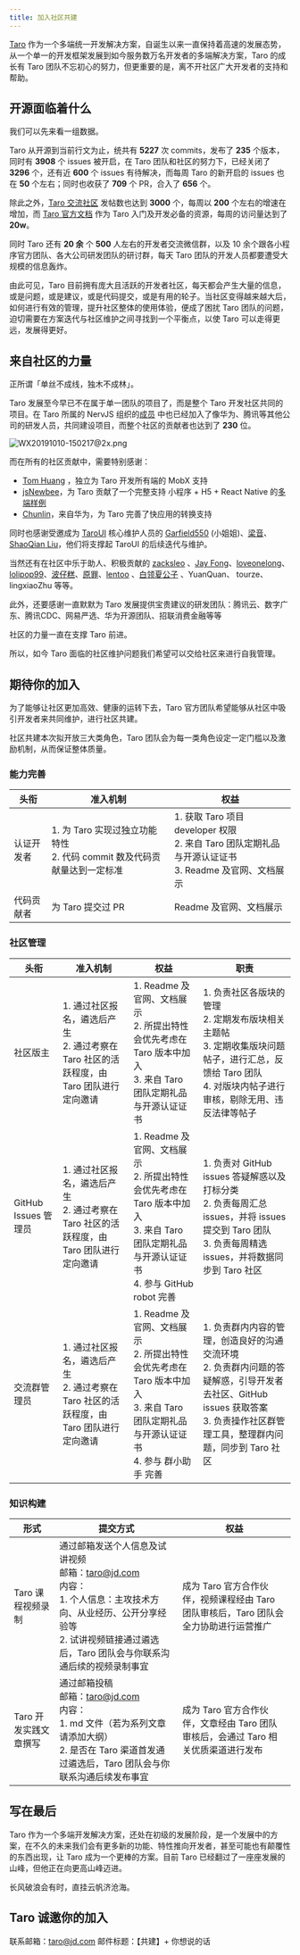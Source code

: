 ```yaml
---
title: 加入社区共建
---
```


[Taro](https://taro.jd.com) 作为一个多端统一开发解决方案，自诞生以来一直保持着高速的发展态势， 从一个单一的开发框架发展到如今服务数万名开发者的多端解决方案，Taro 的成长有 Taro 团队不忘初心的努力，但更重要的是，离不开社区广大开发者的支持和帮助。

## 开源面临着什么

我们可以先来看一组数据。

Taro 从开源到当前行文为止，统共有 **5227** 次 commits，发布了 **235** 个版本，同时有 **3908** 个 issues 被开启，在 Taro 团队和社区的努力下，已经关闭了 **3296** 个，还有近 **600** 个 issues 有待解决，而每周 Taro 的新开启的 issues 也在 **50** 个左右；同时也收获了 **709** 个 PR，合入了 **656** 个。

除此之外，[Taro 交流社区](https://taro-club.jd.com/) 发帖数也达到 **3000** 个，每周以 **200** 个左右的增速在增加，而 [Taro 官方文档](https://taro-docs.jd.com/) 作为 Taro 入门及开发必备的资源，每周的访问量达到了 **20w**。

同时 Taro 还有 **20 余** 个 **500** 人左右的开发者交流微信群，以及 10 余个跟各小程序官方团队、各大公司研发团队的研讨群，每天 Taro 团队的开发人员都要遭受大规模的信息轰炸。

由此可见，Taro 目前拥有庞大且活跃的开发者社区，每天都会产生大量的信息，或是问题，或是建议，或是代码提交，或是有用的轮子。当社区变得越来越大后，如何进行有效的管理，提升社区整体的使用体验，便成了困扰 Taro 团队的问题，迫切需要在方案迭代与社区维护之间寻找到一个平衡点，以使 Taro 可以走得更远，发展得更好。

## 来自社区的力量

正所谓「单丝不成线，独木不成林」。

Taro 发展至今早已不在属于单一团队的项目了，而是整个 Taro 开发社区共同的项目。在 Taro 所属的 NervJS 组织的[成员](https://github.com/orgs/NervJS/people) 中也已经加入了像华为、腾讯等其他公司的研发人员，共同建设项目，而整个社区的贡献者也达到了 **230** 位。

![WX20191010-150217@2x.png](https://img10.360buyimg.com/ling/jfs/t1/51716/38/13586/794849/5da564c9Ef215f164/cd2069db4f105db4.jpg)

而在所有的社区贡献中，需要特别感谢：

-  [Tom Huang](https://github.com/nanjingboy/) ，独立为 Taro 开发所有端的 MobX 支持
-  [jsNewbee](https://github.com/js-newbee/)，为 Taro 贡献了一个完整支持 小程序 + H5 + React Native 的[多端样例](https://github.com/qit-team/taro-yanxuan)
-  [Chunlin](https://github.com/Qiyu8/)，来自华为，为 Taro 完善了快应用的转换支持

同时也感谢受邀成为 [TaroUI](https://github.com/NervJS/taro-ui) 核心维护人员的  [Garfield550](https://github.com/Garfield550) (小姐姐)、[梁音](https://github.com/yinLiangDream)、[ShaoQian Liu](https://github.com/lsqy)，他们将支撑起 TaroUI 的后续迭代与维护。

当然还有在社区中乐于助人、积极贡献的 [zacksleo](https://github.com/zacksleo) 、[Jay Fong](https://github.com/fjc0k)、[loveonelong](https://github.com/loveonelong)、[lolipop99](https://github.com/lolipop99)、[波仔糕](https://github.com/bozaigao)、[原罪](https://github.com/fwh1990)、[lentoo](https://github.com/lentoo/) 、[白领夏公子](https://taro-club.jd.com/user/%E7%99%BD%E9%A2%86%E5%A4%8F%E5%85%AC%E5%AD%90)  、YuanQuan、 tourze、 lingxiaoZhu 等等。

此外，还要感谢一直默默为 Taro 发展提供宝贵建议的研发团队：腾讯云、数字广东、腾讯CDC、网易严选、华为开源团队、招联消费金融等等

社区的力量一直在支撑 Taro 前进。

所以，如今 Taro 面临的社区维护问题我们希望可以交给社区来进行自我管理。

## 期待你的加入

为了能够让社区更加高效、健康的运转下去，Taro 官方团队希望能够从社区中吸引开发者来共同维护，进行社区共建。

社区共建本次拟开放三大类角色，Taro 团队会为每一类角色设定一定门槛以及激励机制，从而保证整体质量。

### 能力完善

头衔 | 准入机制 | 权益
-- | -- | -- 
认证开发者 | 1. 为 Taro 实现过独立功能特性 <br/> 2. 代码 commit 数及代码贡献量达到一定标准 | 1. 获取 Taro 项目 developer 权限 <br/> 2. 来自 Taro 团队定期礼品与开源认证证书 <br/> 3. Readme 及官网、文档展示
代码贡献者 | 为 Taro 提交过 PR | Readme 及官网、文档展示

### 社区管理

头衔 | 准入机制 | 权益 | 职责
-- | -- | -- | --
社区版主  | 1. 通过社区报名，遴选后产生 <br/> 2. 通过考察在 Taro 社区的活跃程度，由 Taro 团队进行定向邀请   | 1. Readme 及官网、文档展示 <br/> 2. 所提出特性会优先考虑在 Taro 版本中加入 <br/>3. 来自 Taro 团队定期礼品与开源认证证书 | 1. 负责社区各版块的管理<br/>2. 定期发布版块相关主题帖 <br/> 3. 定期收集版块问题帖子，进行汇总，反馈给 Taro 团队 <br/> 4. 对版块内帖子进行审核，剔除无用、违反法律等帖子
GitHub Issues 管理员 |  1. 通过社区报名，遴选后产生 <br/> 2. 通过考察在 Taro 社区的活跃程度，由 Taro 团队进行定向邀请 | 1. Readme 及官网、文档展示 <br/> 2. 所提出特性会优先考虑在 Taro 版本中加入  <br/>3. 来自 Taro 团队定期礼品与开源认证证书 <br/> 4. 参与 GitHub robot 完善 |  1. 负责对 GitHub issues 答疑解惑以及打标分类 <br/> 2. 负责每周汇总 issues，并将 issues 提交到 Taro 团队  <br/>3. 负责每周精选 issues，并将数据同步到 Taro 社区
交流群管理员 |  1. 通过社区报名，遴选后产生 <br/> 2. 通过考察在 Taro 社区的活跃程度，由 Taro 团队进行定向邀请 | 1. Readme 及官网、文档展示 <br/> 2. 所提出特性会优先考虑在 Taro 版本中加入 <br/>3. 来自 Taro 团队定期礼品与开源认证证书 <br/>4. 参与 群小助手 完善 | 1. 负责群内内容的管理，创造良好的沟通交流环境  <br/> 2. 负责群内问题的答疑解惑，引导开发者去社区、GitHub issues 获取答案 <br/>3. 负责操作社区群管理工具，整理群内问题，同步到 Taro 社区

### 知识构建

形式 | 提交方式 | 权益
-- | -- | --
Taro 课程视频录制 | 通过邮箱发送个人信息及试讲视频<br/>邮箱：taro@jd.com<br/>内容：<br/>1. 个人信息：主攻技术方向、从业经历、公开分享经验等 <br/>2. 试讲视频链接通过遴选后，Taro 团队会与你联系沟通后续的视频录制事宜 | 成为 Taro 官方合作伙伴，视频课程经由 Taro 团队审核后，Taro 团队会全力协助进行运营推广
Taro 开发实践文章撰写 | 通过邮箱投稿<br/>邮箱：taro@jd.com<br/>内容：<br/>1. md 文件（若为系列文章请添加大纲） <br/>2. 是否在 Taro 渠道首发通过遴选后，Taro 团队会与你联系沟通后续发布事宜 | 成为 Taro 官方合作伙伴，文章经由 Taro 团队审核后，会通过 Taro 相关优质渠道进行发布
## 写在最后

Taro 作为一个多端开发解决方案，还处在初级的发展阶段，是一个发展中的方案，在不久的未来我们会有更多新的功能、特性推向开发者，甚至可能也有颠覆性的东西出现，让 Taro 成为一个更棒的方案。目前 Taro 已经翻过了一座座发展的山峰，但他正在向更高山峰迈进。

长风破浪会有时，直挂云帆济沧海。

## Taro 诚邀你的加入
联系邮箱：[taro@jd.com](mailto:taro@jd.com)
邮件标题：【共建】+ 你想说的话
